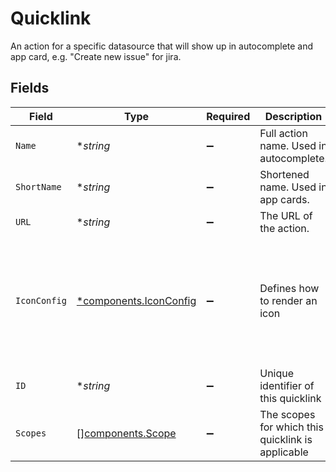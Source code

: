 # Quicklink

An action for a specific datasource that will show up in autocomplete and app card, e.g. "Create new issue" for jira.


## Fields

| Field                                                                             | Type                                                                              | Required                                                                          | Description                                                                       | Example                                                                           |
| --------------------------------------------------------------------------------- | --------------------------------------------------------------------------------- | --------------------------------------------------------------------------------- | --------------------------------------------------------------------------------- | --------------------------------------------------------------------------------- |
| `Name`                                                                            | **string*                                                                         | :heavy_minus_sign:                                                                | Full action name. Used in autocomplete.                                           |                                                                                   |
| `ShortName`                                                                       | **string*                                                                         | :heavy_minus_sign:                                                                | Shortened name. Used in app cards.                                                |                                                                                   |
| `URL`                                                                             | **string*                                                                         | :heavy_minus_sign:                                                                | The URL of the action.                                                            |                                                                                   |
| `IconConfig`                                                                      | [*components.IconConfig](../../models/components/iconconfig.md)                   | :heavy_minus_sign:                                                                | Defines how to render an icon                                                     | {<br/>"color": "#343CED",<br/>"key": "person_icon",<br/>"iconType": "GLYPH",<br/>"name": "user"<br/>} |
| `ID`                                                                              | **string*                                                                         | :heavy_minus_sign:                                                                | Unique identifier of this quicklink                                               |                                                                                   |
| `Scopes`                                                                          | [][components.Scope](../../models/components/scope.md)                            | :heavy_minus_sign:                                                                | The scopes for which this quicklink is applicable                                 |                                                                                   |